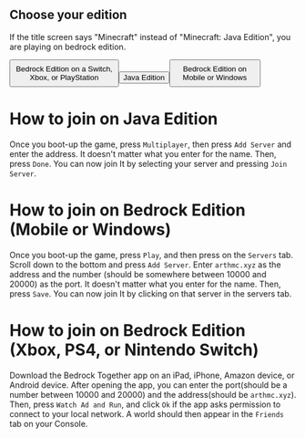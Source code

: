 <h2 class="text-center font-bold">Choose your edition</h2>
<p class="text-center font-bold">If the title screen says "Minecraft" instead of "Minecraft: Java Edition", you are playing on bedrock edition.</p>
 <div class="flex place-content-center space-x-2 mb-10"><a href="#how-to-join-on-bedrock-edition-xbox-ps4-or-nintendo-switch"><button class="btn btn-sm mt-2 w-1/16" style="width:12rem; height: 3rem;">Bedrock Edition on a Switch, 
 Xbox, or PlayStation</button></a><a href="#how-to-join-on-java-edition"><button class="btn  btn-sm w-1/16 mt-2">Java Edition</button></a><a href="#how-to-join-on-bedrock-edition-mobile-or-windows"><button class="btn  btn-sm w-1/16 mt-2"  style="width:10rem; height: 3rem;">Bedrock Edition on Mobile or Windows</button></a></div>

# How to join on Java Edition

Once you boot-up the game, press `Multiplayer`, then press `Add Server` and enter the address. It doesn't matter what you enter for the name. Then, press `Done`. You can now join It by selecting your server and pressing `Join Server`.

# How to join on Bedrock Edition (Mobile or Windows)
Once you boot-up the game, press `Play`, and then press on the `Servers` tab. Scroll down to the bottom and press `Add Server`. Enter `arthmc.xyz` as the address and the number (should be somewhere between 10000 and 20000) as the port. It doesn't matter what you enter for the name. Then, press `Save`. You can now join It by clicking on that server in the servers tab.

# How to join on Bedrock Edition (Xbox, PS4, or Nintendo Switch)
Download the Bedrock Together app on an iPad, iPhone, Amazon device, or Android device. After opening the app, you can enter the port(should be a number between 10000 and 20000) and the address(should be `arthmc.xyz`). Then, press `Watch Ad and Run`, and click `Ok` if the app asks permission to connect to your local network. A world should then appear in the `Friends` tab on your Console. 